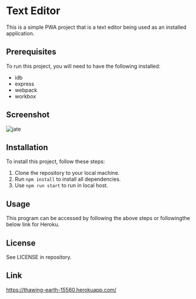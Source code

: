 # Text Editor

This is a simple PWA project that is a text editor being used as an installed application.

## Prerequisites

To run this project, you will need to have the following installed:

- idb
- express
- webpack
- workbox

## Screenshot

![jate](https://user-images.githubusercontent.com/113379247/226123592-b863cd83-af67-4a1e-b2d8-b227fb315ae5.PNG)

## Installation

To install this project, follow these steps:

1. Clone the repository to your local machine.
2. Run `npm install` to install all dependencies.
3. Use `npm run start` to run in local host.

## Usage

This program can be accessed by following the above steps or followingthe below link for Heroku.


## License

See LICENSE in repository.

## Link

https://thawing-earth-15560.herokuapp.com/

